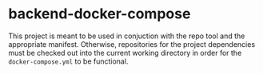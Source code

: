 # backend-docker-compose
This project is meant to be used in conjuction with the repo tool and the appropriate manifest.  Otherwise, repositories for the project dependencies must be checked out into the current working directory in order for the `docker-compose.yml` to be functional.
